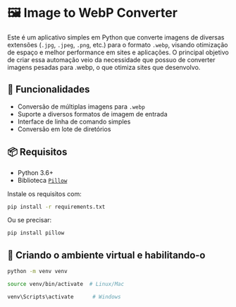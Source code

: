 # 🖼️ Image to WebP Converter

Este é um aplicativo simples em Python que converte imagens de diversas extensões (`.jpg`, `.jpeg`, `.png`, etc.) para o formato `.webp`, visando otimização de espaço e melhor performance em sites e aplicações.
O principal objetivo de criar essa automação veio da necessidade que possuo de converter imagens pesadas para .webp, o que otimiza sites que desenvolvo.

## 🚀 Funcionalidades

- Conversão de múltiplas imagens para `.webp`
- Suporte a diversos formatos de imagem de entrada
- Interface de linha de comando simples
- Conversão em lote de diretórios

## 📦 Requisitos

- Python 3.6+
- Biblioteca [`Pillow`](https://pillow.readthedocs.io/)

Instale os requisitos com:

```bash
pip install -r requirements.txt
```

Ou se precisar: 
```bash
pip install pillow
```

## 🧪 Criando o ambiente virtual e habilitando-o

```bash
python -m venv venv

source venv/bin/activate  # Linux/Mac

venv\Scripts\activate      # Windows
```